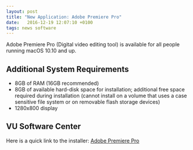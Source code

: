 ```yaml
---
layout: post
title: "New Application: Adobe Premiere Pro"
date:   2016-12-19 12:07:10 +0100
tags: news software
---
```


Adobe Premiere Pro (Digital video editing tool) is available for all people running macOS 10.10 and up.

## Additional System Requirements

  * 8GB of RAM (16GB recommended)
  * 8GB of available hard-disk space for installation; additional free space required during installation (cannot install on a volume that uses a case sensitive file system or on removable flash storage devices)
  * 1280x800 display

## VU Software Center

Here is a quick link to the installer: [Adobe Premiere Pro](munki://detail-AdobePremiereProCC2017EN)
